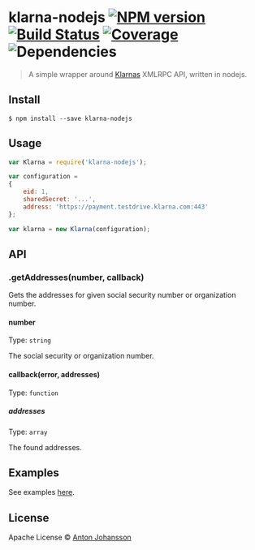 # klarna-nodejs [![NPM version](https://img.shields.io/npm/v/klarna-nodejs.svg)](https://www.npmjs.com/package/klarna-nodejs) [![Build Status](https://img.shields.io/travis/anton-johansson/klarna-nodejs.svg)](https://travis-ci.org/anton-johansson/klarna-nodejs) [![Coverage](https://img.shields.io/coveralls/anton-johansson/klarna-nodejs.svg)](https://coveralls.io/r/anton-johansson/klarna-nodejs) ![Dependencies](https://img.shields.io/david/anton-johansson/klarna-nodejs.svg)

> A simple wrapper around [Klarnas](http://www.klarna.com/) XMLRPC API, written in nodejs.


## Install

```
$ npm install --save klarna-nodejs
```


## Usage

```js
var Klarna = require('klarna-nodejs');

var configuration =
{
	eid: 1,
	sharedSecret: '...',
	address: 'https://payment.testdrive.klarna.com:443'
};

var klarna = new Klarna(configuration);
```


## API

### .getAddresses(number, callback)

Gets the addresses for given social security number or organization number.

#### number

Type: `string`

The social security or organization number.

#### callback(error, addresses)

Type: `function`

##### addresses

Type: `array`

The found addresses.


## Examples

See examples [here](examples/).


## License

Apache License © [Anton Johansson](http://github.com/anton-johansson)
